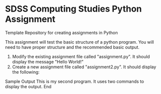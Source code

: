 # SDSS Computing Studies Python Assignment
Template Repository for creating assignments in Python

This assignment will test the basic structure of a python program.  You will need to have proper structure and the recommended basic output.

1.  Modify the existing assignment file called "assignment.py".  It should display the message "Hello World!"
2.  Create a new assignment file called "assignment2.py".  It should display the following:

Sample Output
This is my second program.
It uses two commands to display the output.
End
